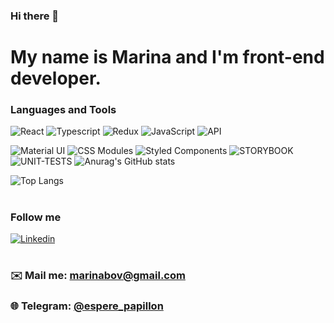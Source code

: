 ### Hi there 👋
# My name is Marina and I'm front-end developer.

### Languages and Tools

![React](https://img.shields.io/badge/-REACT-1e1d1f?style-for=the-badge&logo=react&)
![Typescript](https://img.shields.io/badge/-TYPESCRIPT-1e1d1f?style-for=the-badge&logo=typescript&)
![Redux](https://img.shields.io/badge/-REDUX-1e1d1f?style-for=the-badge&logo=redux&)
![JavaScript](https://img.shields.io/badge/-JAVASCRIPT-1e1d1f?style-for=the-badge&logo=javascript&)
![API](https://img.shields.io/badge/-REST&#032;API-090909?style=for-the-badge)

![Material UI](https://img.shields.io/badge/-Material&#032;UI-090909?style=for-the-badge)
![CSS Modules](https://img.shields.io/badge/-CSS&#032;Modules-090909?style=for-the-badge)
![Styled Components](https://img.shields.io/badge/-Styled&#032;Components-090909?style=for-the-badge)
![STORYBOOK](https://img.shields.io/badge/-StoryBook-090909?style=for-the-badge)
![UNIT-TESTS](https://img.shields.io/badge/-Unit&#032;Tests-090909?style=for-the-badge)
![Anurag's GitHub stats](https://github-readme-stats.vercel.app/api?username=espere-papillon&hide=stars,contribs&show_icons=true&theme=dracula)

![Top Langs](https://github-readme-stats.vercel.app/api/top-langs/?username=espere-papillon&layout=compact)

#
### Follow me
[![Linkedin](https://img.shields.io/badge/-LINKEDIN-1e1d1f?style-for=the-badge&logo=linkedin)](https://www.linkedin.com/in/marina-bovkunovich)

#
### ✉️ Mail me: [marinabov@gmail.com](mailto:marinabov007@gmail.com)
### 🌐 Telegram: [@espere_papillon](https://t.me/espere_papillon)

